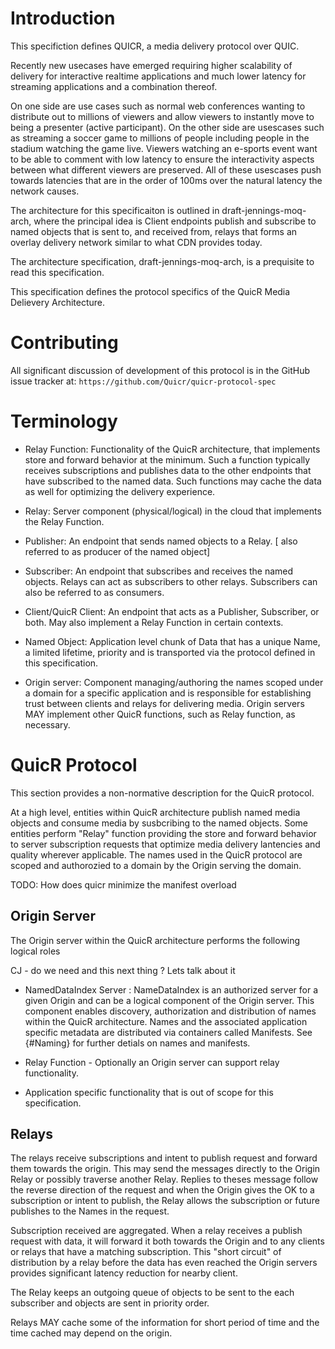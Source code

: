 # Introduction

This specifiction defines QUICR, a media delivery protocol 
over QUIC.

Recently new usecases have emerged requiring higher scalability of
delivery for interactive realtime applications and much lower latency
for streaming applications and a combination thereof. 

On one side are use cases such as normal web conferences wanting to 
distribute out to millions of viewers and allow viewers to instantly 
move to being a presenter (active participant). On the other side are 
usescases such as streaming a soccer game to millions of people 
including people in the stadium watching the game live. Viewers 
watching an e-sports event want to be able to comment 
with low latency to ensure the interactivity aspects between what 
different viewers are preserved. All of these usescases push 
towards latencies that are in the order of 100ms over the 
natural latency the network causes.

The architecture for this specificaiton is outlined in
draft-jennings-moq-arch, where the principal idea is 
Client endpoints publish and subscribe to named objects that 
is sent to, and received from, relays that forms an overlay 
delivery network similar to what CDN provides today.

The architecture specification, draft-jennings-moq-arch, is a 
prequisite to read this specification.

This specification defines the protocol specifics of the 
QuicR Media Delievery Architecture.

# Contributing

All significant discussion of development of this protocol is in the
GitHub issue tracker at: ```
https://github.com/Quicr/quicr-protocol-spec ```

# Terminology

* Relay Function: Functionality of the QuicR architecture, that
  implements store and forward behavior at the minimum. Such a function
  typically receives subscriptions and publishes data to the other
  endpoints that have subscribed to the named data. Such functions may
  cache the data as well for optimizing the delivery experience.

* Relay: Server component (physical/logical) in the cloud that
  implements the Relay Function.

* Publisher: An endpoint that sends named objects to a
  Relay. [ also referred to as producer of the named object]

* Subscriber: An endpoint that subscribes and receives the named
  objects. Relays can act as subscribers to other relays. Subscribers
  can also be referred to as consumers.

* Client/QuicR Client: An endpoint that acts as a Publisher, Subscriber,
  or both. May also implement a Relay Function in certain contexts.

* Named Object: Application level chunk of Data that has a unique Name,
  a limited lifetime, priority and is transported via the protocol defined
  in this specification.

* Origin server: Component managing/authoring the names scoped under a 
  domain for a specific application and is responsible for establishing trust between clients and relays for delivering media. Origin servers MAY implement other QuicR functions, such as Relay function, as necessary.

# QuicR Protocol

This section provides a non-normative description for the QuicR protocol.

At a high level, entities within QuicR architecture publish named media 
objects and consume media by susbcribing to the named objects. Some 
entities perform "Relay" function providing the store and forward behavior
to server subscription requests that optimize media delivery lantencies
and quality wherever applicable. The names used in the QuicR protocol 
are scoped and authorozied to a domain by the Origin serving the domain. 

TODO: How does quicr minimize the manifest overload

## Origin Server 

The Origin server within the QuicR architecture performs the following 
logical roles

CJ - do we need and this next thing ? Lets talk about it

 - NamedDataIndex Server : NameDataIndex is an authorized server for a 
 given Origin and can be a logical component of the Origin server. This 
 component enables discovery, authorization and distribution of names within the 
 QuicR architecture. Names and the associated application specific metadata are 
 distributed via containers called Manifests. See {#Naming} for further detials 
 on names and manifests.

 - Relay Function - Optionally an Origin server can support relay functionality.

 - Application specific functionality that is out of scope for this specification.

## Relays

The relays receive subscriptions and intent to publish request and
forward them towards the origin. This may send the messages
directly to the Origin Relay or possibly traverse another Relay. Replies
to theses message follow the reverse direction of the request and when
the Origin gives the OK to a subscription or intent to publish, the
Relay allows the subscription or future publishes to the Names in the
request.

Subscription received are aggregated. When a relay receives a publish
request with data, it will forward it both towards the Origin and to any
clients or relays that have a matching subscription. This "short
circuit" of distribution by a relay before the data has even reached the
Origin servers provides significant latency reduction for nearby client.

The Relay keeps an outgoing queue of objects to be sent to the each
subscriber and objects are sent in priority order.

Relays MAY cache some of the information for short period of time and
the time cached may depend on the origin.

